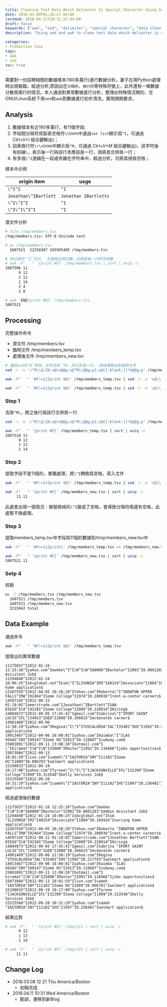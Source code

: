 ```yaml
---
title: Cleaning Text Data Which Delimiter Is Special Character Using Sed & Awk
date: 2018-03-09T01:26:21-04:00
lastmod: 2018-04-11T10:31:21-04:00
draft: false
keywords: ["awk", "sed", "delimiter", "special character", "data clean"]
description: "Using sed and awk to clean test data which delimiter is special character"

categories:
- Production Case
tags:
- awk
- sed
toc: true
---
```


需要對一份招聘相關的數據樣本(160多萬行)進行數據分析，妻子在用Python處理時出現報錯。經過分析,原因出在`分隔符`、`換行符`等特殊符號上，此外還有一條數據分散爲兩行的情況。本人通過對異常數據進行分析，整理出特殊情況類別，在GNU/Linux系統下用`sed`和`awk`對數據進行初步清洗，實現預期要求。

<!--more-->

## Analysis

1. 數據樣本有近160多萬行，有11個字段;
2. 字段間分隔符爲製表空格符`\t`(vim中通過`set list`顯示爲`^I`，可通過 *Ctrl+V+I* 組合鍵輸出)；
3. 回車換行符`\r\n`(vim中顯示爲`^M`，可通過 *Ctrl+V+M* 組合鍵輸出)，該字符後有斜線`\`，表示後一行與該行本應該是一行，須將其合併爲一行；
4. 有多個`\^I`連續在一起或夾雜在字符串中，經過分析，可將其視爲空格；

樣本中示例

origin item|usge
---|---
`\^I^I`|`^I`
`Jonathan\^IBartlett`|`Jonathan IBartletts`
`\^I\^I^I`|`^I`
`\^I\^I\^I^I`|`^I`

源文件分析

```bash
# file /tmp/members.tsv
/tmp/members.tsv: UTF-8 Unicode text

# wc /tmp/members.tsv
  1607521  22258307 165505405 /tmp/members.tsv

# 按分隔符`^I`切分， 左側是出現次數，右側是每一行的字段數
# awk -F"   " '{print NF}' /tmp/members.tsv | sort | uniq -c
1607506 11
      9 12
      1 13
      1 14
      2 4
      2 8

# awk 'END{print NR}' /tmp/members.tsv
1607521
```

## Processing
完整操作命令

* 源文件 /tmp/members.tsv
* 臨時文件 /tmp/members_temp.tsv
* 處理後文件 /tmp/members_new.tsv


```bash
# 通過sed的`N`特性，合併含有 ^M\ 的行及後一行， 將結果輸出到臨時文件
sed -r -n '/^M\\$/{N;s@\n@@g;s@^M\\@@g;p};s@[[:blank:]]*$@@g;p' /tmp/members.tsv > /tmp/members_temp.tsv

awk -F"   " 'NF!=11{print $0}' /tmp/members_temp.tsv | sed -r -n 's@\\     @ @g;p' > /tmp/members_new.tsv

awk -F"   " 'NF!=11{print $0}' /tmp/members_temp.tsv | sed -r -n 's@\\     @ @g;p' > /tmp/members_new.tsv
```

### Step 1
去除`^M\`，將之後行與該行合併爲一行

```bash
sed -r -n '/^M\\$/{N;s@\n@@g;s@^M\\@@g;p};s@[[:blank:]]*$@@g;p' /tmp/members.tsv > /tmp/members_temp.tsv
```

```bash
awk -F"   " '{print NF}' /tmp/members_temp.tsv | sort | uniq -c
1607510 11
      9 12
      1 13
      1 14
```

### Step 2
提取字段不是11個的，單獨處理，將`\^I`轉換爲空格，寫入文件

```bash
awk -F"   " 'NF!=11{print $0}' /tmp/members_temp.tsv | sed -r -n 's@\\     @ @g;p' > /tmp/members_new.tsv
```

```bash
awk -F"   " '{print NF}' /tmp/members_new.tsv | sort | uniq -c
     11 11
```

此處會出現一個情況：被替換掉的`\^I`變成了空格，會導致分隔符兩邊有空格，此處暫不做處理。

### Step 3
提取members_temp.tsv中字段爲11個的數據到/tmp/members_new.tsv中

```bash
awk -F"   " 'NF==11{print}' /tmp/members_temp.tsv >> /tmp/members_new.tsv
```

```bash
awk -F"   " '{print NF}' /tmp/members_new.tsv | sort | uniq -c
1607521 11
```

### Setp 4
校驗

```bash
wc -l /tmp/members.tsv /tmp/members_new.tsv
  1607521 /tmp/members.tsv
  1607521 /tmp/members_new.tsv
  3215042 total
```

## Data Example
通過命令
```bash
awk -F"   " 'NF!=11{print $0}' /tmp/members_temp.tsv
```

提取出的異常數據

```
11175037^I2012-01-16 12:25:10^Iyahoo.com^Imakke\^I^I\N^I\N^I60000^IBachelor^I2001^I0.0891283^IAdmin Assistant Job$
11294840^I2012-01-24 10:06:25^Isbcglobal.net^Ikim\^I^ILIVONIA^IMI^I48154^IAssociate^I1984^I0.169424^Inursing home application$
12267559^I2012-04-05 20:28:20^IYahoo.com^IRoberta\^I^INEWTON UPPER FALLS^IMA^I02464^ISome College^I1974^I0.280936^Irent-a-center careers$
14597145^I2012-08-22 01:18:02^Iameritrade.com^IJonathan\^IBartlett^ISAN DIEGO^ICA^I92101^ISome College^I2009^I0.220914^IHiring$
14884873^I2012-09-05 17:45:41^Igmail.com^ISabrina\^I^IPORT SAINT LUCIE^IFL^I34953^IGED^I2008^I0.266815^Imcdonalds career$
14901409^I2012-09-06 12:58:19^Iyahoo.com^IRegina\^I\^I^ITUSCALOOSA^IAL^I35401^IHS^I1992^I0.217793^Iwalmart application$
14913467^I2012-09-06 18:00:01^Iyahoo.com^IKaimba\^I^ILAS VEGAS^INV^I89147^ISome HS^I2013^I0.119687^Isubway.com$
15001091^I2012-09-11 13:08:26^Ihotmail.com^I \^Ikiramat^I\N^I\N^I25000^IMaster^I1991^I0.116966^Ijobs opportunities$
15073984^I2012-09-13 18:01:59^Ilive.com^Isameh\^I^IASTORIA^INY^I11102^ISome HS^I1989^I0.096791^Iwalmart application$
15198033^I2012-09-19 10:17:00^Iyahoo.com^ITyrone\^I\^I\^I^IJACKSONVILLE^IFL^I32209^ISome College^I1999^I0.313548^IKelly Services Job$
15225560^I2012-09-20 10:31:29^Iyahoo.com^Isameh\^I^IASTORIA^INY^I11102^IHS^I1997^I0.236401^Iwalmart application$
```

經過處理後的數據

```
11175037^I2012-01-16 12:25:10^Iyahoo.com^Imakke ^I\N^I\N^I60000^IBachelor^I2001^I0.0891283^IAdmin Assistant Job$
11294840^I2012-01-24 10:06:25^Isbcglobal.net^Ikim ^ILIVONIA^IMI^I48154^IAssociate^I1984^I0.169424^Inursing home application$
12267559^I2012-04-05 20:28:20^IYahoo.com^IRoberta ^INEWTON UPPER FALLS^IMA^I02464^ISome College^I1974^I0.280936^Irent-a-center careers$
14597145^I2012-08-22 01:18:02^Iameritrade.com^IJonathan Bartlett^ISAN DIEGO^ICA^I92101^ISome College^I2009^I0.220914^IHiring$   
14884873^I2012-09-05 17:45:41^Igmail.com^ISabrina ^IPORT SAINT LUCIE^IFL^I34953^IGED^I2008^I0.266815^Imcdonalds career$
14901409^I2012-09-06 12:58:19^Iyahoo.com^IRegina  ^ITUSCALOOSA^IAL^I35401^IHS^I1992^I0.217793^Iwalmart application$
14913467^I2012-09-06 18:00:01^Iyahoo.com^IKaimba ^ILAS VEGAS^INV^I89147^ISome HS^I2013^I0.119687^Isubway.com$
15001091^I2012-09-11 13:08:26^Ihotmail.com^I  kiramat^I\N^I\N^I25000^IMaster^I1991^I0.116966^Ijobs opportunities$
15073984^I2012-09-13 18:01:59^Ilive.com^Isameh ^IASTORIA^INY^I11102^ISome HS^I1989^I0.096791^Iwalmart application$
15198033^I2012-09-19 10:17:00^Iyahoo.com^ITyrone   ^IJACKSONVILLE^IFL^I32209^ISome College^I1999^I0.313548^IKelly Services Job$
15225560^I2012-09-20 10:31:29^Iyahoo.com^Isameh ^IASTORIA^INY^I11102^IHS^I1997^I0.236401^Iwalmart application$
```

結果比對

```bash
# awk -F"   " '{print NF}' /tmp/111 | sort | uniq -c
      9 12
      1 13
      1 14

# awk -F"   " '{print NF}' /tmp/222 | sort | uniq -c
     11 11
```

## Change Log
* 2018.03.08 12:21 Thu America/Boston
    * 初稿完成
* 2018.04.11 10:31 Wed America/Boston
    * 勘誤，遷移到新Blog

<!-- End -->
